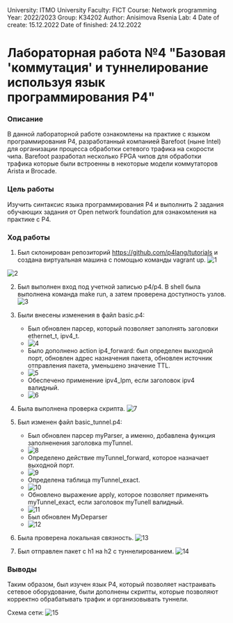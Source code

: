 University: ITMO University
Faculty: FICT
Course: Network programming
Year: 2022/2023
Group: K34202
Author: Anisimova Rsenia
Lab: 4
Date of create: 15.12.2022
Date of finished: 24.12.2022

# Лабораторная работа №4 "Базовая 'коммутация' и туннелирование используя язык программирования P4"
### Описание
В данной лабораторной работе ознакомлены на практике с языком программирования P4, разработанный компанией Barefoot (ныне Intel) для организации процесса обработки сетевого трафика на скорости чипа. Barefoot разработал несколько FPGA чипов для обработки трафика которые были встроенны в некоторые модели коммутаторов Arista и Brocade.

### Цель работы
Изучить синтаксис языка программирования P4 и выполнить 2 задания обучающих задания от Open network foundation для ознакомления на практике с P4.

### Ход работы
1. Был склонирован репозиторий https://github.com/p4lang/tutorials и создана виртуальная машина с помощью команды vagrant up.
![1](https://user-images.githubusercontent.com/56114211/209585112-015792c6-5fc9-4dbd-b93c-46c03d43e136.png)

![2](https://user-images.githubusercontent.com/56114211/209585125-c36a2398-50c2-49b4-9339-e90eb30765b7.png)

2. Был выполнен вход под учетной записью p4/p4. В shell была выполнена команда make run, а затем проверена доступность узлов.
![3](https://user-images.githubusercontent.com/56114211/209585164-21b0a3c6-2e20-43ad-a80d-4425f03e2d1c.png)

3. Были внесены изменения в файл basic.p4:
    * Был обновлен парсер, который позволяет заполнять заголовки ethernet_t, ipv4_t.
    * ![4](https://user-images.githubusercontent.com/56114211/209585181-66af26e7-70b6-402a-9b21-9a208f8d3bd6.png)
    * Было дополнено action ip4_forward: был определен выходной порт, обновлен адрес назначения пакета, обновлен источник отправления пакета, уменьшено значение TTL.
    * ![5](https://user-images.githubusercontent.com/56114211/209585197-5881041c-3ec0-465a-aee1-67130d1fcb80.png)
    * Обеспечено применение ipv4_lpm, если заголовок ipv4 валидный.
    * ![6](https://user-images.githubusercontent.com/56114211/209585213-cc72d154-c290-424c-8049-dd1575b75d9b.png)
4. Была выполнена проверка скрипта.
![7](https://user-images.githubusercontent.com/56114211/209585243-dddfcb51-7685-47b1-acb6-1c5d5a304bce.png)

5. Был изменен файл basic_tunnel.p4:
    * Был обновлен парсер myParser, а именно, добавлена функция заполненения заголовка myTunnel.
    * ![8](https://user-images.githubusercontent.com/56114211/209585249-471f6080-d069-457e-b80f-97e80397bfb2.png)
    * Определено действие myTunnel_forward, которое назначает выходной порт.
    * ![9](https://user-images.githubusercontent.com/56114211/209585253-d4bc5bac-e190-471b-a5f4-239f7a7e94cd.png)
    * Определена таблица myTunnel_exact.
    * ![10](https://user-images.githubusercontent.com/56114211/209585254-fee931e6-d77b-48a4-ba98-b112c79cd47c.png)
    * Обновлено выражение apply, которое позволяет применять myTunnel_exact, если заголовок myTunell валидный.
    * ![11](https://user-images.githubusercontent.com/56114211/209585257-112ae402-4b58-482c-bf0e-e339c84d699c.png)
    * Был обновлен MyDeparser
    * ![12](https://user-images.githubusercontent.com/56114211/209585264-dc930606-1d82-4db6-a257-a759f6a86a64.png)

6. Была проверена локальная связность.
![13](https://user-images.githubusercontent.com/56114211/209585275-b6119bfb-081d-472a-be0f-5abc91a7e39c.png)
7. Был отправлен пакет с h1 на h2 с туннелированием.
![14](https://user-images.githubusercontent.com/56114211/209585284-f6691f66-86ff-4ee5-9851-3fd08ade4b20.png)

### Выводы
Таким образом, был изучен язык P4, который позволяет настраивать сетевое оборудование, были дополнены скрипты, которые позволяют корректно обрабатывать трафик и организовывать туннели.

Схема сети:
![15](https://user-images.githubusercontent.com/56114211/209585300-79b8c6da-a35f-48a7-a24c-80c5190698ba.png)

